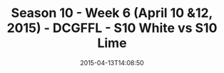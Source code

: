 ---
title: Season 10 - Week 6 (April 10 &12, 2015) - DCGFFL - S10 White vs S10 Lime
teams-score:
- team: _teams/s10-white.md
  score:
- team: _teams/s10-lime.md
  score: 20
mvp: Jonnathan V. (White), Kevin S. (Lime)
game-ball: N/A
sportsperson: ''
season: 10
week:
date: '2015-04-13T14:08:50'
pageid: season-10-week-six-4449-vs-4429
---